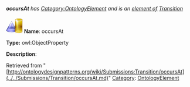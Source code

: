 ___occursAt__ has [Category:OntologyElement](../../Category/OntologyElement.md "Category:OntologyElement") and is an [element of](../../Property/ElementOf.md "Property:ElementOf") [Transition](../../Submissions/Transition.md "Submissions:Transition")_


  




[![ObjectProperty](../../images/thumb/c/c3/ObjectProperty.gif/45px-ObjectProperty.gif)](../../Image/ObjectProperty.gif.md "ObjectProperty")
__Name__: occursAt 


__Type:__ owl:ObjectProperty 


__Description__: 





Retrieved from "[http://ontologydesignpatterns.org/wiki/Submissions:Transition/occursAt](../../Submissions/Transition/occursAt.md)"
 [Category](http://ontologydesignpatterns.org/wiki/Special:Categories "Special:Categories"): [OntologyElement](../../Category/OntologyElement.md "Category:OntologyElement")